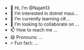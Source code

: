 - 👋 Hi, I’m @Najah13
- 👀 I’m interested in dotnet maui...
- 🌱 I’m currently learning c#...
- 💞️ I’m looking to collaborate on ...
- 📫 How to reach me ...
- 😄 Pronouns: ...
- ⚡ Fun fact: ...

<!---
Najah13/Najah13 is a ✨ special ✨ repository because its `README.md` (this file) appears on your GitHub profile.
You can click the Preview link to take a look at your changes.
--->
